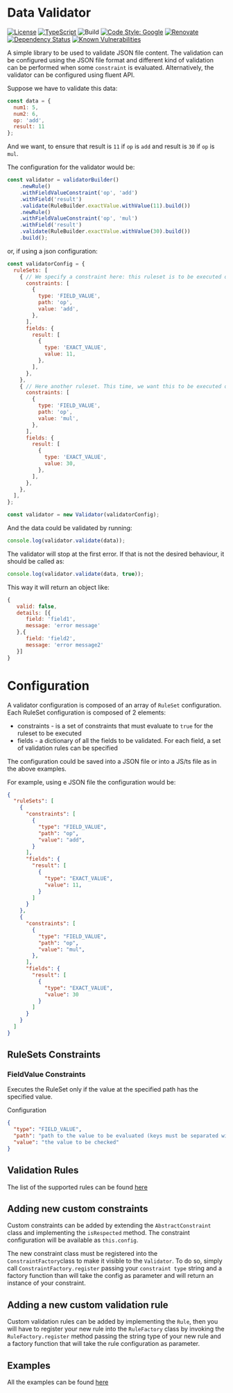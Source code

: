 # Data Validator

[![License](https://img.shields.io/badge/License-Apache%202.0-blue.svg)](https://opensource.org/licenses/Apache-2.0)
[![TypeScript](https://img.shields.io/badge/%3C%2F%3E-TypeScript-%230074c1.svg)](https://www.typescriptlang.org/)
![Build](https://github.com/ziccardi/json-data-validator/workflows/CI/badge.svg)
[![Code Style: Google](https://img.shields.io/badge/code%20style-google-blueviolet.svg)](https://github.com/google/gts)
[![Renovate](https://img.shields.io/badge/renovate-enabled-brightgreen.svg)](https://renovatebot.com)
[![Dependency Status](https://david-dm.org/ziccardi/json-data-validator.svg)](https://david-dm.org/ziccardi/json-data-validator)
[![Known Vulnerabilities][snyk-image]][snyk-url]

A simple library to be used to validate JSON file content.
The validation can be configured using the JSON file format and different kind of validation can be performed when 
some `constraint` is evaluated.
Alternatively, the validator can be configured using fluent API.

Suppose we have to validate this data:
```js
const data = {
  num1: 5,
  num2: 6,
  op: 'add',
  result: 11
};
```

And we want, to ensure that result is `11` if `op` is `add` and result is `30` if `op` is `mul`.

The configuration for the validator would be:

```typescript
const validator = validatorBuilder()
    .newRule()
    .withFieldValueConstraint('op', 'add')
    .withField('result')
    .validate(RuleBuilder.exactValue.withValue(11).build())
    .newRule()
    .withFieldValueConstraint('op', 'mul')
    .withField('result')
    .validate(RuleBuilder.exactValue.withValue(30).build())
    .build();
```

or, if using a json configuration:

```js
const validatorConfig = {
  ruleSets: [
    { // We specify a constraint here: this ruleset is to be executed only if `op` is `add`
      constraints: [
        {
          type: 'FIELD_VALUE',
          path: 'op',
          value: 'add',
        },
      ],
      fields: {
        result: [
          {
            type: 'EXACT_VALUE',
            value: 11,
          },
        ],
      },
    },
    { // Here another ruleset. This time, we want this to be executed only if `op` is `mul`
      constraints: [
        {
          type: 'FIELD_VALUE',
          path: 'op',
          value: 'mul',
        },
      ],
      fields: {
        result: [
          {
            type: 'EXACT_VALUE',
            value: 30,
          },
        ],
      },
    },
  ],
};

const validator = new Validator(validatorConfig);
```

And the data could be validated by running:
```js
console.log(validator.validate(data));
```

The validator will stop at the first error. If that is not the desired behaviour, it should be called as:

```js
console.log(validator.validate(data, true));

```

This way it will return an object like:

```javascript
{
   valid: false,
   details: [{
      field: 'field1',
      message: 'error message'
   },{
      field: 'field2',
      message: 'error message2'
   }]
}
```

# Configuration
A validator configuration is composed of an array of `RuleSet` configuration.
Each RuleSet configuration is composed of 2 elements:
 * constraints - is a set of constraints that must evaluate to `true` for the ruleset to be executed
 * fields - a dictionary of all the fields to be validated. For each field, a set of validation rules can be specified

The configuration could be saved into a JSON file or into a JS/ts file as in the above examples.

For example, using e JSON file the configuration would be:
```json
{
  "ruleSets": [
    { 
      "constraints": [
        {
          "type": "FIELD_VALUE",
          "path": "op",
          "value": "add",
        }
      ],
      "fields": {
        "result": [
          {
            "type": "EXACT_VALUE",
            "value": 11,
          }
        ]
      }
    },
    {
      "constraints": [
        {
          "type": "FIELD_VALUE",
          "path": "op",
          "value": "mul",
        },
      ],
      "fields": {
        "result": [
          {
            "type": "EXACT_VALUE",
            "value": 30
          }
        ]
      }
    }
  ]
}
```

## RuleSets Constraints

### FieldValue Constraints
Executes the RuleSet only if the value at the specified path has the specified value.

Configuration
```json
{
  "type": "FIELD_VALUE",
  "path": "path to the value to be evaluated (keys must be separated with a dot)",
  "value": "the value to be checked"
}
```

## Validation Rules

The list of the supported rules can be found [here](./docs/rules.md)

## Adding new custom constraints
Custom constraints can be added by extending the `AbstractConstraint` class and implementing the `isRespected` method.
The constraint configuration will be available as `this.config`.

The new constraint class must be registered into the `ConstraintFactory`class to make it visible to the `Validator`.
To do so, simply call `ConstraintFactory.register` passing your `constraint type` string and a factory function than 
will take the config as parameter and will return an instance of your constraint.

## Adding a new custom validation rule
Custom validation rules can be added by implementing the `Rule`, then you will have to register your new rule into
the `RuleFactory` class by invoking the  `RuleFactory.register` method passing the string type of your new rule and a
factory function that will take the rule configuration as parameter.

## Examples

All the examples can be found [here](./src/example)

[david-image]: https://david-dm.org/ziccardi/json-data-validator.svg
[david-url]: https://david-dm.org/ziccardi/json-data-validator
[snyk-image]: https://snyk.io/test/github/ziccardi/json-data-validator/badge.svg
[snyk-url]: https://snyk.io/test/github/ziccardi/json-data-validator

